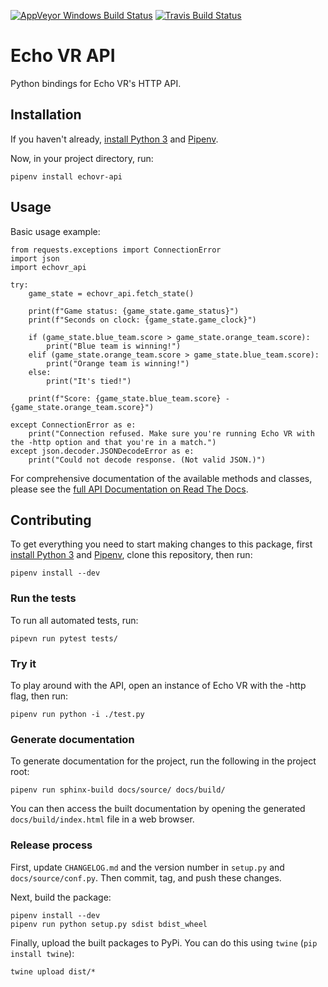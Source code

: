 [![AppVeyor Windows Build Status](https://ci.appveyor.com/api/projects/status/v0dcr07ijca9cw5w/branch/master?svg=true)](https://ci.appveyor.com/project/Ajedi32/echovr-api/branch/master)
[![Travis Build Status](https://travis-ci.com/Ajedi32/echovr-api.svg?branch=master)](https://travis-ci.com/Ajedi32/echovr-api)

# Echo VR API

Python bindings for Echo VR's HTTP API.

## Installation

If you haven't already, [install Python 3](https://www.python.org/downloads/) and [Pipenv](https://pipenv.readthedocs.io/en/latest/install/).

Now, in your project directory, run:

```
pipenv install echovr-api
```

## Usage

Basic usage example:

```
from requests.exceptions import ConnectionError
import json
import echovr_api

try:
    game_state = echovr_api.fetch_state()

    print(f"Game status: {game_state.game_status}")
    print(f"Seconds on clock: {game_state.game_clock}")

    if (game_state.blue_team.score > game_state.orange_team.score):
        print("Blue team is winning!")
    elif (game_state.orange_team.score > game_state.blue_team.score):
        print("Orange team is winning!")
    else:
        print("It's tied!")

    print(f"Score: {game_state.blue_team.score} - {game_state.orange_team.score}")

except ConnectionError as e:
    print("Connection refused. Make sure you're running Echo VR with the -http option and that you're in a match.")
except json.decoder.JSONDecodeError as e:
    print("Could not decode response. (Not valid JSON.)")
```

For comprehensive documentation of the available methods and classes, please see the [full API Documentation on Read The Docs](https://echovr-api.readthedocs.io/en/latest/).

## Contributing

To get everything you need to start making changes to this package, first [install Python 3](https://www.python.org/downloads/) and [Pipenv](https://pipenv.readthedocs.io/en/latest/install/), clone this repository, then run:

```
pipenv install --dev
```

### Run the tests

To run all automated tests, run:

```
pipevn run pytest tests/
```

### Try it

To play around with the API, open an instance of Echo VR with the -http flag, then run:

```
pipenv run python -i ./test.py
```

### Generate documentation

To generate documentation for the project, run the following in the project root:

```
pipenv run sphinx-build docs/source/ docs/build/
```

You can then access the built documentation by opening the generated
`docs/build/index.html` file in a web browser.

### Release process

First, update `CHANGELOG.md` and the version number in `setup.py` and `docs/source/conf.py`. Then commit, tag, and push these changes.

Next, build the package:

```
pipenv install --dev
pipenv run python setup.py sdist bdist_wheel
```

Finally, upload the built packages to PyPi. You can do this using `twine`
(`pip install twine`):

```
twine upload dist/*
```
